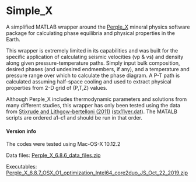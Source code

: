 # Simple_X
A simplified MATLAB wrapper around the [Perple_X](http://www.perplex.ethz.ch/) mineral physics software package for calculating phase equilibria and physical properties in the Earth.

This wrapper is extremely limited in its capabilities and was built for the specific application of calculating seismic velocities (vp & vs) and density along given pressure-temperature paths. Simply input bulk composition, desired phases (and undesired endmembers, if any), and a temperature and pressure range over which to calculate the phase diagram. A P-T path is calculated assuming half-space cooling and used to extract physical properties from 2-D grid of (P,T,Z) values.

Although Perple_X includes thermodynamic parameters and solutions from many different studies, this wrapper has only been tested using the data from [Stixrude and Lithgow-bertelloni (2011)](https://onlinelibrary.wiley.com/doi/10.1111/j.1365-246X.2010.04890.x) ([stx11ver.dat](./data_files/stx11ver.dat)). The MATALB scripts are ordered a1–c1 and should be run in that order.



#### Version info
The codes were tested using Mac-OS-X 10.12.2

Data files: [Perple_X_6.8.6_data_files.zip](./archive/Perple_X_6.8.6_data_files.zip)

Executables: [Perple_X_6.8.7_OSX_O1_optimization_Intel64_core2duo_JS_Oct_22_2019.zip](./archive/Perple_X_6.8.7_OSX_O1_optimization_Intel64_core2duo_JS_Oct_22_2019.zip)
